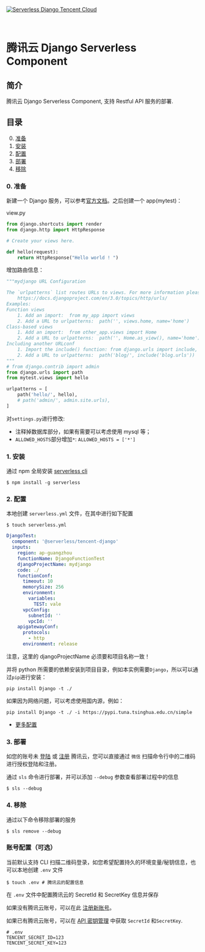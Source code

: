 <!--
title: Serverless Framework - Components 最佳实践  - 部署 Python Django 框架
menuText: 部署 Python Django 框架
menuOrder: 4
layout: Doc
-->

[![Serverless Django Tencent Cloud](https://img.serverlesscloud.cn/202031/1583057395084-django_%E9%95%BF.png)](http://serverless.com)

&nbsp;

# 腾讯云 Django Serverless Component

## 简介

腾讯云 Django Serverless Component, 支持 Restful API 服务的部署.

## 目录

0. [准备](#0-准备)
1. [安装](#1-安装)
1. [配置](#2-配置)
1. [部署](#3-部署)
1. [移除](#4-移除)

### 0. 准备

新建一个 Django 服务，可以参考[官方文档](https://docs.djangoproject.com/zh-hans/3.0/)。之后创建一个 app(mytest)：

view.py

```python
from django.shortcuts import render
from django.http import HttpResponse

# Create your views here.

def hello(request):
    return HttpResponse("Hello world ! ")

```

增加路由信息：

```python
"""mydjango URL Configuration

The `urlpatterns` list routes URLs to views. For more information please see:
    https://docs.djangoproject.com/en/3.0/topics/http/urls/
Examples:
Function views
    1. Add an import:  from my_app import views
    2. Add a URL to urlpatterns:  path('', views.home, name='home')
Class-based views
    1. Add an import:  from other_app.views import Home
    2. Add a URL to urlpatterns:  path('', Home.as_view(), name='home')
Including another URLconf
    1. Import the include() function: from django.urls import include, path
    2. Add a URL to urlpatterns:  path('blog/', include('blog.urls'))
"""
# from django.contrib import admin
from django.urls import path
from mytest.views import hello

urlpatterns = [
    path('hello/', hello),
    # path('admin/', admin.site.urls),
]

```

对`settings.py`进行修改:

- 注释掉数据库部分，如果有需要可以考虑使用 mysql 等；
- `ALLOWED_HOSTS`部分增加`*`: `ALLOWED_HOSTS = ['*']`

### 1. 安装

通过 npm 全局安装 [serverless cli](https://github.com/serverless/serverless)

```shell
$ npm install -g serverless
```

### 2. 配置

本地创建 `serverless.yml` 文件，在其中进行如下配置

```shell
$ touch serverless.yml
```

```yml
DjangoTest:
  component: '@serverless/tencent-django'
  inputs:
    region: ap-guangzhou
    functionName: DjangoFunctionTest
    djangoProjectName: mydjango
    code: ./
    functionConf:
      timeout: 10
      memorySize: 256
      environment:
        variables:
          TEST: vale
      vpcConfig:
        subnetId: ''
        vpcId: ''
    apigatewayConf:
      protocols:
        - http
      environment: release
```

注意，这里的 djangoProjectName 必须要和项目名称一致！

并将 python 所需要的依赖安装到项目目录，例如本实例需要`Django`，所以可以通过`pip`进行安装：

```
pip install Django -t ./
```

如果因为网络问题，可以考虑使用国内源，例如：

```
pip install Django -t ./ -i https://pypi.tuna.tsinghua.edu.cn/simple
```

- [更多配置](https://github.com/serverless-tencent/tencent-django/blob/master/docs/configure.md)

### 3. 部署

如您的账号未 [登陆](https://cloud.tencent.com/login) 或 [注册](https://cloud.tencent.com/register) 腾讯云，您可以直接通过 `微信` 扫描命令行中的二维码进行授权登陆和注册。

通过 `sls` 命令进行部署，并可以添加 `--debug` 参数查看部署过程中的信息

```shell
$ sls --debug
```

### 4. 移除

通过以下命令移除部署的服务

```shell
$ sls remove --debug
```

### 账号配置（可选）

当前默认支持 CLI 扫描二维码登录，如您希望配置持久的环境变量/秘钥信息，也可以本地创建 `.env` 文件

```shell
$ touch .env # 腾讯云的配置信息
```

在 `.env` 文件中配置腾讯云的 SecretId 和 SecretKey 信息并保存

如果没有腾讯云账号，可以在此 [注册新账号](https://cloud.tencent.com/register)。

如果已有腾讯云账号，可以在 [API 密钥管理](https://console.cloud.tencent.com/cam/capi) 中获取 `SecretId` 和`SecretKey`.

```text
# .env
TENCENT_SECRET_ID=123
TENCENT_SECRET_KEY=123
```
